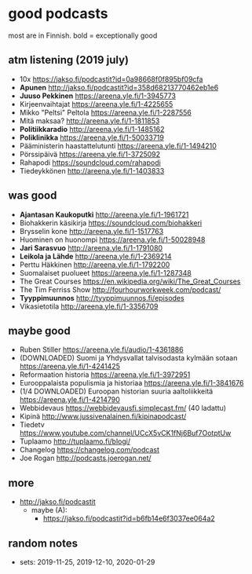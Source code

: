 # good podcasts

most are in Finnish. bold = exceptionally good

## atm listening (2019 july)

* 10x <https://jakso.fi/podcastit?id=0a98668f0f895bf09cfa>
* **Apunen** <http://jakso.fi/podcastit?id=358d68213770462eb1e6>
* **Juuso Pekkinen** <https://areena.yle.fi/1-3945773>
* Kirjeenvaihtajat <https://areena.yle.fi/1-4225655>
* Mikko "Peltsi" Peltola <https://areena.yle.fi/1-2287556>
* Mitä maksaa? <http://areena.yle.fi/1-1811853>
* **Politiikkaradio** <http://areena.yle.fi/1-1485162>
* **Poliklinikka** <https://areena.yle.fi/1-50033719>
* Pääministerin haastattelutunti <https://areena.yle.fi/1-1494210>
* Pörssipäivä <https://areena.yle.fi/1-3725092>
* Rahapodi <https://soundcloud.com/rahapodi>
* Tiedeykkönen <http://areena.yle.fi/1-1403833>

## was good

* **Ajantasan Kaukoputki** <http://areena.yle.fi/1-1961721>
* Biohakkerin käsikirja <https://soundcloud.com/biohakkeri>
* Brysselin kone <http://areena.yle.fi/1-1517763>
* Huominen on huonompi <https://areena.yle.fi/1-50028948>
* **Jari Sarasvuo** <http://areena.yle.fi/1-1791080>
* **Leikola ja Lähde** <http://areena.yle.fi/1-2369214>
* Perttu Häkkinen <http://areena.yle.fi/1-1792200>
* Suomalaiset puolueet <https://areena.yle.fi/1-1287348>
* The Great Courses <https://en.wikipedia.org/wiki/The_Great_Courses>
* The Tim Ferriss Show <http://fourhourworkweek.com/podcast/>
* **Tyyppimuunnos** <http://tyyppimuunnos.fi/episodes>
* Vikasietotila <http://areena.yle.fi/1-3356709>

## maybe good

* Ruben Stiller <https://areena.yle.fi/audio/1-4361886>
* (DOWNLOADED) Suomi ja Yhdysvallat talvisodasta kylmään sotaan <https://areena.yle.fi/1-4241425>
* Reformaation historia <https://areena.yle.fi/1-3972951>
* Eurooppalaista populismia ja historiaa <https://areena.yle.fi/1-3841676>
* (1/4 DOWNLOADED) Euroopan historian suuria aaltoliikkeitä <https://areena.yle.fi/1-4214790>
* Webbidevaus <https://webbidevausfi.simplecast.fm/> (40 ladattu)
* Kipinä <http://www.jussivenalainen.fi/kipinapodcast/>
* Tiedetv <https://www.youtube.com/channel/UCcX5vCK1fNj6Buf7OotptUw>
* Tuplaamo <http://tuplaamo.fi/blogi/>
* Changelog <https://changelog.com/podcast>
* Joe Rogan <http://podcasts.joerogan.net/>

## more

* <http://jakso.fi/podcastit>
  * maybe (A):
    * <https://jakso.fi/podcastit?id=b6fb14e6f3037ee064a2>

## random notes

- sets: 2019-11-25, 2019-12-10, 2020-01-29
